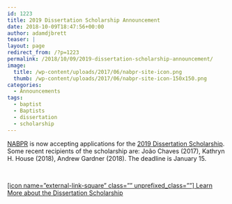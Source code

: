 ```yaml
---
id: 1223
title: 2019 Dissertation Scholarship Announcement
date: 2018-10-09T18:47:56+00:00
author: adamdjbrett
teaser: |
layout: page
redirect_from: /?p=1223
permalink: /2018/10/09/2019-dissertation-scholarship-announcement/
image:
  title: /wp-content/uploads/2017/06/nabpr-site-icon.png
  thumb: /wp-content/uploads/2017/06/nabpr-site-icon-150x150.png
categories:
  - Announcements
tags:
  - baptist
  - Baptists
  - dissertation
  - scholarship
---
```

[NABPR](https://nabpr.org/) is now accepting applications for the [2019 Dissertation Scholarship](https://nabpr.org/dissertation/). Some recent recipients of the scholarship are: João Chaves (2017), Kathryn H. House (2018), Andrew Gardner (2018). The deadline is January 15.

&nbsp;

[[icon name=&#8221;external-link-square&#8221; class=&#8221;&#8221; unprefixed_class=&#8221;&#8221;] Learn More about the Dissertation Scholarship](https://nabpr.org/dissertation/)
